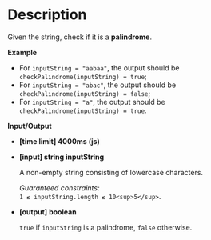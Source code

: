 # Description
Given the string, check if it is a **palindrome**.

**Example**

*   For `inputString = "aabaa"`, the output should be  
    `checkPalindrome(inputString) = true`;
*   For `inputString = "abac"`, the output should be  
    `checkPalindrome(inputString) = false`;
*   For `inputString = "a"`, the output should be  
    `checkPalindrome(inputString) = true`.

**Input/Output**

*   **[time limit] 4000ms (js)**

*   **[input] string inputString**

    A non-empty string consisting of lowercase characters.

    _Guaranteed constraints:_  
    `1 ≤ inputString.length ≤ 10<sup>5</sup>`.

*   **[output] boolean**

    `true` if `inputString` is a palindrome, `false` otherwise.